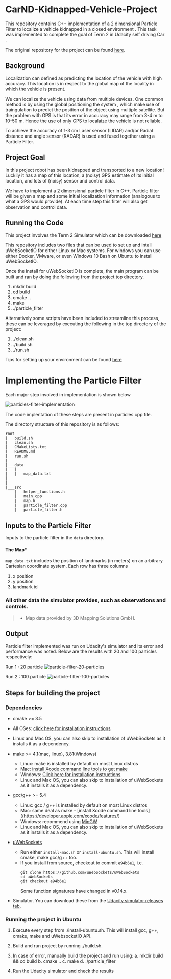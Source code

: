 # CarND-Kidnapped-Vehicle-Project

This repository contains C++ implementation of a 2 dimensional Particle Filter to localize a vehicle kidnapped in a closed environment . This task was implemented to complete the goal of Term 2 in Udacity self driving Car .

The original repository for the project can be found [here](https://github.com/udacity/CarND-Kidnapped-Vehicle-Project).

 
## Background

Localization can defined as predicting the location of the vehicle with high accuracy. This location is in respect to  the global map of the locality in which the vehicle is present.

We can localize the vehicle using data from multiple devices. One common method is by  using the global positioning the system , which make use of traingulation to predict the position of the object using multiple satellite. But the problem with GPS is that its error in accuracy may range from 3-4 m to 10-50 m. Hence the use of only GPS to localaize the vehicle is not reliable.

To achieve the accuracy of 1-3 cm  Laser sensor (LIDAR) and/or Radial distance and angle sensor (RADAR) is used and fused together using a Particle Filter.

## Project Goal

In this project robot has been kidnapped and transported to a new location! Luckily it has a map of this location, a (noisy) GPS estimate of its initial location, and lots of (noisy) sensor and control data.

We have to implement a 2 dimensional particle filter in C++. Particle filter will be given a map and some initial localization information (analogous to what a GPS would provide). At each time step this filter will also get observation and control data. 


## Running the Code

This project involves the Term 2 Simulator which can be downloaded [here](https://github.com/udacity/self-driving-car-sim/releases)

This repository includes two files that can be used to set up and intall uWebSocketIO for either Linux or Mac systems. For windows you can use either Docker, VMware, or even Windows 10 Bash on Ubuntu to install uWebSocketIO.

Once the install for uWebSocketIO is complete, the main program can be built and ran by doing the following from the project top directory.

1. mkdir build
2. cd build
3. cmake ..
4. make
5. ./particle_filter

Alternatively some scripts have been included to streamline this process, these can be leveraged by executing the following in the top directory of the project:

1. ./clean.sh
2. ./build.sh
3. ./run.sh

Tips for setting up your environment can be found [here](https://classroom.udacity.com/nanodegrees/nd013/parts/40f38239-66b6-46ec-ae68-03afd8a601c8/modules/0949fca6-b379-42af-a919-ee50aa304e6a/lessons/f758c44c-5e40-4e01-93b5-1a82aa4e044f/concepts/23d376c7-0195-4276-bdf0-e02f1f3c665d)


# Implementing the Particle Filter

Each major step involved in implementation is shown below 

![particles-filter-implementation](https://raw.github.com/singh-atul/CarND-Kidnapped-Vehicle-Project-master/blob/master/image-resources/initialization.png)


The code implentation of these steps are present in particles.cpp file.


The directory structure of this repository is as follows:

```
root
|   build.sh
|   clean.sh
|   CMakeLists.txt
|   README.md
|   run.sh
|
|___data
|   |   
|   |   map_data.txt
|   
|   
|___src
    |   helper_functions.h
    |   main.cpp
    |   map.h
    |   particle_filter.cpp
    |   particle_filter.h
```

## Inputs to the Particle Filter
Inputs to the particle filter in the `data` directory. 

#### The Map*
`map_data.txt` includes the position of landmarks (in meters) on an arbitrary Cartesian coordinate system. Each row has three columns
1. x position
2. y position
3. landmark id

### All other data the simulator provides, such as observations and controls.

> * Map data provided by 3D Mapping Solutions GmbH.

## Output
Particle filter implemented was run on Udacity's simulator and its error and performance was noted. Below are the results with 20 and 100 particles respectively:

Run 1 : 20 particle
![particle-filter-20-particles](https://raw.github.com/singh-atul/CarND-Kidnapped-Vehicle-Project-master/blob/master/image-resources/20particle.png)


Run 2 : 100 particle
![particle-filter-100-particles](https://raw.github.com/singh-atul/CarND-Kidnapped-Vehicle-Project-master/blob/master/image-resources/200particle.png)
####


## Steps for building the project

### Dependencies

* cmake >= 3.5
 * All OSes: [click here for installation instructions](https://cmake.org/install/)
 * Linux and Mac OS, you can also skip to installation of uWebSockets as it installs it as a dependency.
 
* make >= 4.1(mac, linux), 3.81(Windows)
  * Linux: make is installed by default on most Linux distros
  * Mac: [install Xcode command line tools to get make](https://developer.apple.com/xcode/features/)
  * Windows: [Click here for installation instructions](http://gnuwin32.sourceforge.net/packages/make.htm)
  * Linux and Mac OS, you can also skip to installation of uWebSockets as it installs it as a dependency.
  
* gcc/g++ >= 5.4
  * Linux: gcc / g++ is installed by default on most Linux distros
  * Mac: same deal as make - [install Xcode command line tools]((https://developer.apple.com/xcode/features/)
  * Windows: recommend using [MinGW](http://www.mingw.org/)
  * Linux and Mac OS, you can also skip to installation of uWebSockets as it installs it as a dependency.
  
* [uWebSockets](https://github.com/uWebSockets/uWebSockets)
  * Run either `install-mac.sh` or `install-ubuntu.sh`. This will install cmake, make gcc/g++ too.
  * If you install from source, checkout to commit `e94b6e1`, i.e.
    ```
    git clone https://github.com/uWebSockets/uWebSockets 
    cd uWebSockets
    git checkout e94b6e1
    ```
    Some function signatures have changed in v0.14.x.

* Simulator. You can download these from the [Udacity simulator releases tab](https://github.com/udacity/self-driving-car-sim/releases).

### Running the project in Ubuntu

  1. Execute every step from ./install-ubuntu.sh. This will install gcc, g++, cmake, make and uWebsocketIO API.
  
  2. Build and run project by running ./build.sh.
  
  3. In case of error, manually build the project and run using:
    a. mkdir build && cd build
    b. cmake ..
    c. make
    d. ./particle_filter
    
  4. Run the Udacity simulator and check the results


